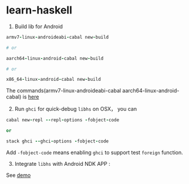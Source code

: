 # learn-haskell

1) Build lib for Android

```ruby
armv7-linux-androideabi-cabal new-build

# or

aarch64-linux-android-cabal new-build

# or

x86_64-linux-android-cabal new-build
```

The commands(armv7-linux-androideabi-cabal aarch64-linux-android-cabal) is [here](https://github.com/Guang1234567/android-ndk14-toolchain-wrapper/blob/26d0633db240fc71ce764470dd0be11cdd7a828c/wrapper#L27-L47)

2) Run `ghci` for quick-debug `libhs` on OSX， you can

```ruby
cabal new-repl --repl-options -fobject-code

or 

stack ghci --ghci-options -fobject-code
```

Add `-fobject-code` means enabling `ghci` to support test `foreign` function.

3) Integrate `libhs` with Android NDK APP :

See [demo](https://github.com/Guang1234567/hs-android-helloworld/blob/56ffcc907ed9c73a2edf32bb8834b01b0248309c/app/CMakeLists.txt#L58-L61) 